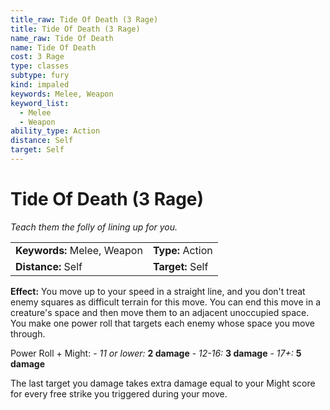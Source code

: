 ```yaml
---
title_raw: Tide Of Death (3 Rage)
title: Tide Of Death (3 Rage)
name_raw: Tide Of Death
name: Tide Of Death
cost: 3 Rage
type: classes
subtype: fury
kind: impaled
keywords: Melee, Weapon
keyword_list:
  - Melee
  - Weapon
ability_type: Action
distance: Self
target: Self
---
```


# Tide Of Death (3 Rage)

*Teach them the folly of lining up for you.*

|                             |                  |
| :-------------------------- | :--------------- |
| **Keywords:** Melee, Weapon | **Type:** Action |
| **Distance:** Self          | **Target:** Self |

**Effect:** You move up to your speed in a straight line, and you don't treat enemy squares as difficult terrain for this move. You can end this move in a creature's space and then move them to an adjacent unoccupied space. You make one power roll that targets each enemy whose space you move through.

Power Roll + Might: - *11 or lower:* **2 damage** - *12-16:* **3 damage** - *17+:* **5 damage**

The last target you damage takes extra damage equal to your Might score for every free strike you triggered during your move.
